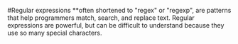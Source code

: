 #Regular expressions
\*\*often shortened to "regex" or "regexp", are patterns that help programmers match, search, and replace text. Regular expressions are powerful, but can be difficult to understand because they use so many special characters.
